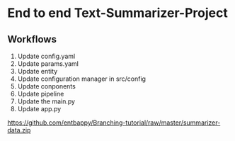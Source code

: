 # End to end Text-Summarizer-Project


## Workflows

1. Update config.yaml
2. Update params.yaml
3. Update entity
4. Update configuration manager in src/config
5. Update conponents
6. Update pipeline
7. Update the main.py
8. Update app.py    



https://github.com/entbappy/Branching-tutorial/raw/master/summarizer-data.zip
